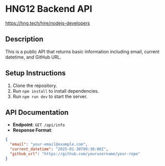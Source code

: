 # HNG12 Backend API

https://hng.tech/hire/nodejs-developers 

## Description
This is a public API that returns basic information including email, current datetime, and GitHub URL.

## Setup Instructions
1. Clone the repository.
2. Run `npm install` to install dependencies.
3. Run `npm run dev` to start the server.

## API Documentation
- **Endpoint**: `GET /api/info`
- **Response Format**:
```json
{
  "email": "your-email@example.com",
  "current_datetime": "2025-01-30T09:30:00Z",
  "github_url": "https://github.com/yourusername/your-repo"
}

